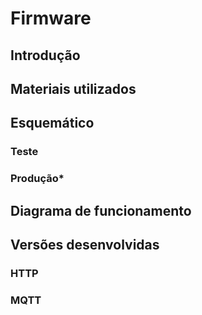 # Firmware

## Introdução

## Materiais utilizados

## Esquemático

### Teste

### Produção*

## Diagrama de funcionamento

## Versões desenvolvidas

### HTTP

### MQTT
